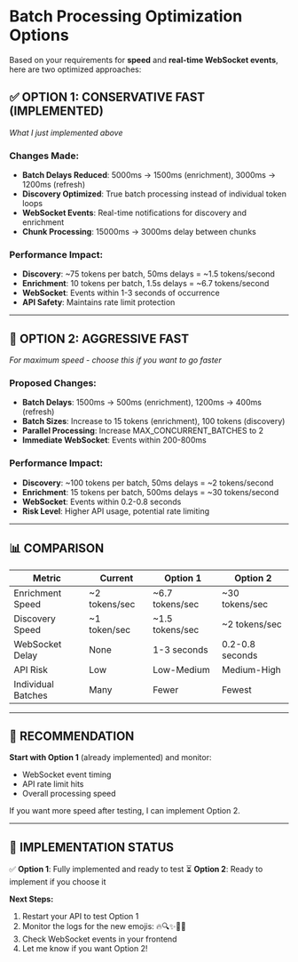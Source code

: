 # Batch Processing Optimization Options

Based on your requirements for **speed** and **real-time WebSocket events**, here are two optimized approaches:

## ✅ **OPTION 1: CONSERVATIVE FAST (IMPLEMENTED)**
*What I just implemented above*

### Changes Made:
- **Batch Delays Reduced**: 5000ms → 1500ms (enrichment), 3000ms → 1200ms (refresh)
- **Discovery Optimized**: True batch processing instead of individual token loops
- **WebSocket Events**: Real-time notifications for discovery and enrichment
- **Chunk Processing**: 15000ms → 3000ms delay between chunks

### Performance Impact:
- **Discovery**: ~75 tokens per batch, 50ms delays = ~1.5 tokens/second
- **Enrichment**: 10 tokens per batch, 1.5s delays = ~6.7 tokens/second
- **WebSocket**: Events within 1-3 seconds of occurrence
- **API Safety**: Maintains rate limit protection

---

## 🚀 **OPTION 2: AGGRESSIVE FAST**
*For maximum speed - choose this if you want to go faster*

### Proposed Changes:
- **Batch Delays**: 1500ms → 500ms (enrichment), 1200ms → 400ms (refresh)
- **Batch Sizes**: Increase to 15 tokens (enrichment), 100 tokens (discovery)
- **Parallel Processing**: Increase MAX_CONCURRENT_BATCHES to 2
- **Immediate WebSocket**: Events within 200-800ms

### Performance Impact:
- **Discovery**: ~100 tokens per batch, 50ms delays = ~2 tokens/second
- **Enrichment**: 15 tokens per batch, 500ms delays = ~30 tokens/second
- **WebSocket**: Events within 0.2-0.8 seconds
- **Risk Level**: Higher API usage, potential rate limiting

---

## 📊 **COMPARISON**

| Metric | Current | Option 1 | Option 2 |
|--------|---------|----------|----------|
| Enrichment Speed | ~2 tokens/sec | ~6.7 tokens/sec | ~30 tokens/sec |
| Discovery Speed | ~1 token/sec | ~1.5 tokens/sec | ~2 tokens/sec |
| WebSocket Delay | None | 1-3 seconds | 0.2-0.8 seconds |
| API Risk | Low | Low-Medium | Medium-High |
| Individual Batches | Many | Fewer | Fewest |

---

## 🎯 **RECOMMENDATION**

**Start with Option 1** (already implemented) and monitor:
- WebSocket event timing
- API rate limit hits
- Overall processing speed

If you want more speed after testing, I can implement Option 2.

---

## 🔧 **IMPLEMENTATION STATUS**

✅ **Option 1**: Fully implemented and ready to test
⏳ **Option 2**: Ready to implement if you choose it

**Next Steps:**
1. Restart your API to test Option 1
2. Monitor the logs for the new emojis: 🔥🔍✨🚀📡
3. Check WebSocket events in your frontend
4. Let me know if you want Option 2! 